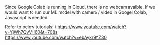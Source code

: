 Since Google Colab is running in Cloud, there is no webcam avaible. 
If we would want to run our ML model with camera / video in Googel Colab, Javascript is needed.

Refer to below tutorials: \ 
https://www.youtube.com/watch?v=YjWh7QvVH60&t=708s \
https://www.youtube.com/watch?v=ebAykr9YZ30
